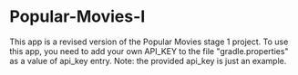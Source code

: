 # Popular-Movies-I
This app is a revised version of the Popular Movies stage 1 project. To use this app, you need to add your own API_KEY to the file "gradle.properties" as a value of api_key entry.
Note: the provided api_key is just an example. 
